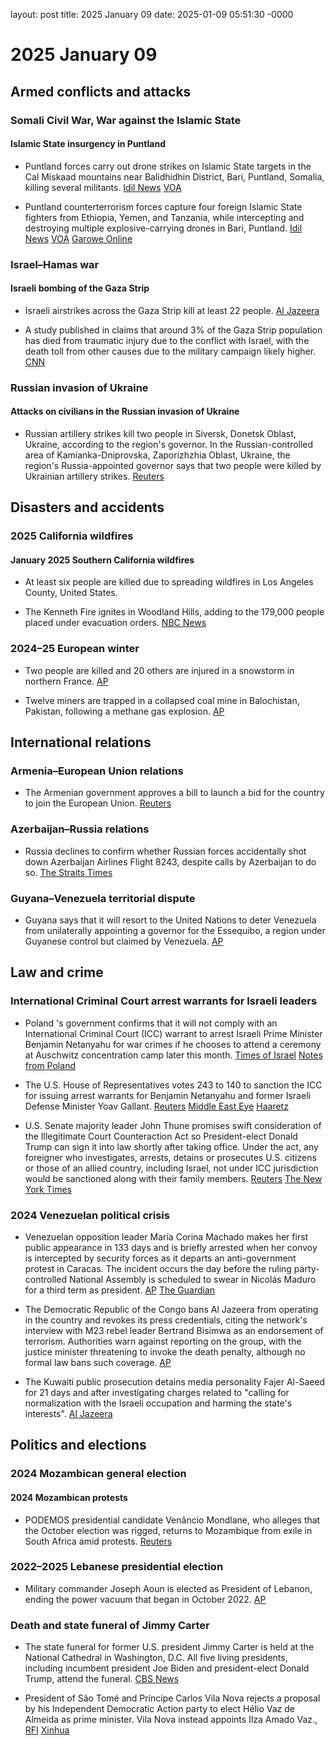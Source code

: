 layout: post
title: 2025 January 09
date: 2025-01-09 05:51:30 -0000

# 2025 January 09

## Armed conflicts and attacks

### Somali Civil War, War against the Islamic State

#### Islamic State insurgency in Puntland

- Puntland forces carry out drone strikes on Islamic State targets in the Cal Miskaad mountains near Balidhidhin District, Bari, Puntland, Somalia, killing several militants. [Idil News](https://www.idilnews.com/puntland-forces-conduct-airstrikes-on-isis-positions-around-balodhidin-of-bari-region/) [VOA](https://www.voasomali.com/a/duqeymo-ka-dhacay-degaano-ka-mid-ah-gobolka-bari/7931018.html)

- Puntland counterterrorism forces capture four foreign Islamic State fighters from Ethiopia, Yemen, and Tanzania, while intercepting and destroying multiple explosive-carrying drones in Bari, Puntland. [Idil News](https://www.idilnews.com/puntland-forces-conduct-airstrikes-on-isis-positions-around-balodhidin-of-bari-region/) [VOA](https://www.voasomali.com/a/duqeymo-ka-dhacay-degaano-ka-mid-ah-gobolka-bari/7931018.html) [Garowe Online](https://www.garoweonline.com/en/news/puntland/islamic-state-foreign-fighters-surrender-in-somalia-s-puntland-amid-offensive)

### Israel–Hamas war

#### Israeli bombing of the Gaza Strip

- Israeli airstrikes across the Gaza Strip kill at least 22 people. [Al Jazeera](https://www.aljazeera.com/news/liveblog/2025/1/9/live-israel-kills-50-people-in-gaza-recovers-body-of-captive-from-rafah)

- A study published in claims that around 3% of the Gaza Strip population has died from traumatic injury due to the conflict with Israel, with the death toll from other causes due to the military campaign likely higher. [CNN](https://edition.cnn.com/2025/01/09/middleeast/gaza-death-toll-underreported-study-intl/index.html)

### Russian invasion of Ukraine

#### Attacks on civilians in the Russian invasion of Ukraine

- Russian artillery strikes kill two people in Siversk, Donetsk Oblast, Ukraine, according to the region's governor. In the Russian-controlled area of Kamianka-Dniprovska, Zaporizhzhia Oblast, Ukraine, the region's Russia-appointed governor says that two people were killed by Ukrainian artillery strikes. [Reuters](https://www.reuters.com/world/europe/four-dead-shelling-incidents-ukraine-officials-say-2025-01-09/)

## Disasters and accidents

### 2025 California wildfires

#### January 2025 Southern California wildfires

- At least six people are killed due to spreading wildfires in Los Angeles County, United States.

- The Kenneth Fire ignites in Woodland Hills, adding to the 179,000 people placed under evacuation orders. [NBC News](https://www.nbcnews.com/weather/wildfires/live-blog/california-wildfires-live-updates-deadly-blazes-spread-hollywood-hills-rcna186927)

### 2024–25 European winter

- Two people are killed and 20 others are injured in a snowstorm in northern France. [AP](https://apnews.com/article/france-europe-cold-snap-snow-weather-deaths-eb1cd5d181c6ce4b8ca32b5e8e29b727)

- Twelve miners are trapped in a collapsed coal mine in Balochistan, Pakistan, following a methane gas explosion. [AP](https://apnews.com/article/pakistan-coal-miners-trapped-southwest-5befdfc30cdda20919a3ad74acd2c6dd)

## International relations

### Armenia–European Union relations

- The Armenian government approves a bill to launch a bid for the country to join the European Union. [Reuters](https://www.reuters.com/world/armenian-government-approves-bill-launch-eu-accession-bid-2025-01-09/)

### Azerbaijan–Russia relations

- Russia declines to confirm whether Russian forces accidentally shot down Azerbaijan Airlines Flight 8243, despite calls by Azerbaijan to do so. [The Straits Times](https://www.straitstimes.com/world/europe/kremlin-declines-to-accept-responsibility-for-plane-crash)

### Guyana–Venezuela territorial dispute

- Guyana says that it will resort to the United Nations to deter Venezuela from unilaterally appointing a governor for the Essequibo, a region under Guyanese control but claimed by Venezuela. [AP](https://apnews.com/article/guyana-venezuela-un-top-court-essequibo-ae871c1b8514d555aed9f6182207466f)

## Law and crime

### International Criminal Court arrest warrants for Israeli leaders

- Poland 's government confirms that it will not comply with an International Criminal Court (ICC) warrant to arrest Israeli Prime Minister Benjamin Netanyahu for war crimes if he chooses to attend a ceremony at Auschwitz concentration camp later this month. [Times of Israel](https://www.timesofisrael.com/polish-president-seeks-to-shield-netanyahu-as-warrant-scuppers-auschwitz-memorial-visit/) [Notes from Poland](https://notesfrompoland.com/2025/01/09/poland-confirms-it-will-not-arrest-netanyahu-on-icc-warrant-if-he-attends-auschwitz-anniversary/)

- The U.S. House of Representatives votes 243 to 140 to sanction the ICC for issuing arrest warrants for Benjamin Netanyahu and former Israeli Defense Minister Yoav Gallant. [Reuters](https://www.reuters.com/world/us-house-votes-sanction-international-criminal-court-over-israel-2025-01-09/) [Middle East Eye](https://www.middleeasteye.net/news/us-lawmakers-vote-sanction-icc-officials-issuing-netanyahu-warrant) [Haaretz](https://www.haaretz.com/us-news/2025-01-09/ty-article/.premium/u-s-house-votes-to-sanction-icc-over-alleged-targeting-of-senior-israeli-officials/00000194-4c7e-d6f4-a9b5-5cfe67660000)

- U.S. Senate majority leader John Thune promises swift consideration of the Illegitimate Court Counteraction Act so President-elect Donald Trump can sign it into law shortly after taking office. Under the act, any foreigner who investigates, arrests, detains or prosecutes U.S. citizens or those of an allied country, including Israel, not under ICC jurisdiction would be sanctioned along with their family members. [Reuters](https://www.reuters.com/world/us-house-votes-sanction-international-criminal-court-over-israel-2025-01-09/) [The New York Times](https://www.nytimes.com/2025/01/09/us/politics/icc-sanctions-house-israel.html)

### 2024 Venezuelan political crisis

- Venezuelan opposition leader María Corina Machado makes her first public appearance in 133 days and is briefly arrested when her convoy is intercepted by security forces as it departs an anti-government protest in Caracas. The incident occurs the day before the ruling party-controlled National Assembly is scheduled to swear in Nicolás Maduro for a third term as president. [AP](https://apnews.com/article/venezuela-election-inauguration-maduro-protests-edmundo-machado-db8a045f2614cb71022674dc6b73bd88) [The Guardian](https://www.theguardian.com/world/2025/jan/09/venezuela-maria-corina-machado-kidnapped)

- The Democratic Republic of the Congo bans Al Jazeera from operating in the country and revokes its press credentials, citing the network's interview with M23 rebel leader Bertrand Bisimwa as an endorsement of terrorism. Authorities warn against reporting on the group, with the justice minister threatening to invoke the death penalty, although no formal law bans such coverage. [AP](https://apnews.com/article/congo-al-jazeera-ban-92871abe63d84f798ecf6d229e6f74de)

- The Kuwaiti public prosecution detains media personality Fajer Al-Saeed for 21 days and after investigating charges related to "calling for normalization with the Israeli occupation and harming the state's interests". [Al Jazeera](https://www.aljazeera.net/misc/2025/1/9/%D8%A8%D8%AA%D9%87%D9%85%D8%A9-%D8%A7%D9%84%D8%AA%D8%B7%D8%A8%D9%8A%D8%B9-%D8%B3%D8%AC%D9%86-%D8%A7%D9%84%D8%A5%D8%B9%D9%84%D8%A7%D9%85%D9%8A%D8%A9-%D8%A7%D9%84%D9%83%D9%88%D9%8A%D8%AA%D9%8A%D8%A9)

## Politics and elections

### 2024 Mozambican general election

#### 2024 Mozambican protests

- PODEMOS presidential candidate Venâncio Mondlane, who alleges that the October election was rigged, returns to Mozambique from exile in South Africa amid protests. [Reuters](https://www.reuters.com/world/africa/mozambique-opposition-leader-returns-after-fleeing-post-election-safety-fears-2025-01-09/)

### 2022–2025 Lebanese presidential election

- Military commander Joseph Aoun is elected as President of Lebanon, ending the power vacuum that began in October 2022. [AP](https://apnews.com/article/lebanon-parliament-president-joseph-aoun-hezbollah-942ce2e5d5619f072c8b23850ebce7b5)

### Death and state funeral of Jimmy Carter

- The state funeral for former U.S. president Jimmy Carter is held at the National Cathedral in Washington, D.C. All five living presidents, including incumbent president Joe Biden and president-elect Donald Trump, attend the funeral. [CBS News](https://www.cbsnews.com/news/jimmy-carters-funeral-living-presidents-together-national-cathedral/)

- President of São Tomé and Príncipe Carlos Vila Nova rejects a proposal by his Independent Democratic Action party to elect Hélio Vaz de Almeida as prime minister. Vila Nova instead appoints Ilza Amado Vaz., [RFI](https://www.rfi.fr/pt/%C3%A1frica-lus%C3%B3fona/20250109-presidente-rejeita-nome-de-h%C3%A9lio-vaz-de-almeida-para-primeiro-ministro) [Xinhua](https://english.news.cn/africa/20250110/8cb26230d24645d2ba4e9ff3d4ae696d/c.html)